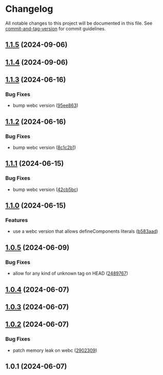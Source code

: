 # Changelog

All notable changes to this project will be documented in this file. See [commit-and-tag-version](https://github.com/absolute-version/commit-and-tag-version) for commit guidelines.

## [1.1.5](https://github.com/esroyo/webc-lax/compare/v1.1.4...v1.1.5) (2024-09-06)

## [1.1.4](https://github.com/esroyo/webc-lax/compare/v1.1.3...v1.1.4) (2024-09-06)

## [1.1.3](https://github.com/esroyo/webc-lax/compare/v1.1.2...v1.1.3) (2024-06-16)


### Bug Fixes

* bump webc version ([95ee863](https://github.com/esroyo/webc-lax/commit/95ee8639e2706eb040e9a0e87c71ccbabc0e8bc1))

## [1.1.2](https://github.com/esroyo/webc-lax/compare/v1.1.1...v1.1.2) (2024-06-16)


### Bug Fixes

* bump webc version ([8c1c2b1](https://github.com/esroyo/webc-lax/commit/8c1c2b198c3763699fbc00c53c3b2bac5a2385ec))

## [1.1.1](https://github.com/esroyo/webc-lax/compare/v1.1.0...v1.1.1) (2024-06-15)


### Bug Fixes

* bump webc version ([42cb5bc](https://github.com/esroyo/webc-lax/commit/42cb5bc8fec72aae12d049562dda50beb07cfd23))

## [1.1.0](https://github.com/esroyo/webc-lax/compare/v1.0.5...v1.1.0) (2024-06-15)


### Features

* use a webc version that allows defineComponents literals ([b583aad](https://github.com/esroyo/webc-lax/commit/b583aad793546f3495676d2c34d1c1c6d8d3b960))

## [1.0.5](https://github.com/esroyo/webc-lax/compare/v1.0.4...v1.0.5) (2024-06-09)


### Bug Fixes

* allow for any kind of unknown tag on HEAD ([2489767](https://github.com/esroyo/webc-lax/commit/24897672f05fbd6b061b118f311dbcb2c27b5fa9))

## [1.0.4](https://github.com/esroyo/webc-lax/compare/v1.0.3...v1.0.4) (2024-06-07)

## [1.0.3](https://github.com/esroyo/webc-lax/compare/v1.0.2...v1.0.3) (2024-06-07)

## [1.0.2](https://github.com/esroyo/webc-lax/compare/v1.0.1...v1.0.2) (2024-06-07)


### Bug Fixes

* patch memory leak on webc ([2902309](https://github.com/esroyo/webc-lax/commit/2902309613597a99b740c59a06d998020464f6a5))

## 1.0.1 (2024-06-07)
